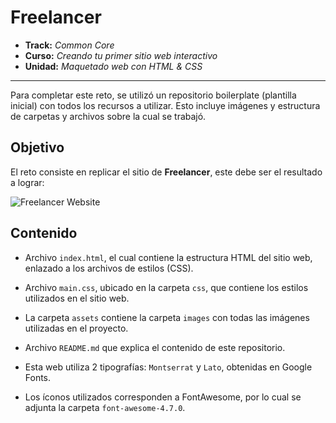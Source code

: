 # Freelancer

* **Track:** _Common Core_
* **Curso:** _Creando tu primer sitio web interactivo_
* **Unidad:** _Maquetado web con HTML & CSS_

***

Para completar este reto, se utilizó un repositorio boilerplate (plantilla inicial) con todos los recursos a utilizar. Esto incluye imágenes y estructura de carpetas y archivos sobre la cual se trabajó.

## Objetivo

El reto consiste en replicar el sitio de **Freelancer**, este debe ser el resultado a lograr:

![Freelancer Website](docs/fullpage.png)

## Contenido

* Archivo `index.html`, el cual contiene la estructura HTML del sitio web, enlazado a los archivos de estilos (CSS).

* Archivo `main.css`, ubicado en la carpeta `css`, que contiene los estilos utilizados en el sitio web.

* La carpeta `assets` contiene la carpeta `images` con todas las imágenes utilizadas en el proyecto.

* Archivo `README.md` que explica el contenido de este repositorio.

* Esta web utiliza 2 tipografías: `Montserrat` y `Lato`, obtenidas en Google Fonts.

* Los íconos utilizados corresponden a FontAwesome, por lo cual se adjunta la carpeta `font-awesome-4.7.0`.

